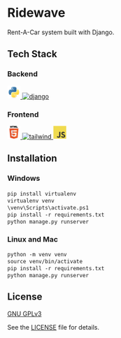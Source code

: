 # Ridewave

Rent-A-Car system built with Django.

## Tech Stack

### Backend

<a href="https://www.python.org" target="_blank" rel="noreferrer"> <img src="https://raw.githubusercontent.com/devicons/devicon/master/icons/python/python-original.svg" alt="python" width="30" height="30"/> </a> <a href="https://www.djangoproject.com/" target="_blank" rel="noreferrer"> <img src="https://cdn.worldvectorlogo.com/logos/django.svg" alt="django" width="30" height="30"/> </a>

### Frontend

<a href="https://www.w3.org/html/" target="_blank" rel="noreferrer"> <img src="https://raw.githubusercontent.com/devicons/devicon/master/icons/html5/html5-original-wordmark.svg" alt="html5" width="30" height="30"/> </a> <a href="https://tailwindcss.com/" target="_blank" rel="noreferrer"> <img src="https://www.vectorlogo.zone/logos/tailwindcss/tailwindcss-icon.svg" alt="tailwind" width="30" height="30"/> </a><a href="https://developer.mozilla.org/en-US/docs/Web/JavaScript" target="_blank" rel="noreferrer"> <img src="https://raw.githubusercontent.com/devicons/devicon/master/icons/javascript/javascript-original.svg" alt="javascript" width="30" height="30"/></a>

## Installation

### Windows

```
pip install virtualenv
virtualenv venv
\venv\Scripts\activate.ps1
pip install -r requirements.txt
python manage.py runserver
```

### Linux and Mac

```
python -m venv venv
source venv/bin/activate
pip install -r requirements.txt
python manage.py runserver
```

## License

[GNU GPLv3](https://www.gnu.org/licenses/gpl-3.0.en.html)

See the [LICENSE](LICENSE) file for details.
